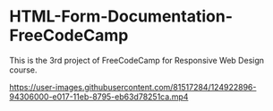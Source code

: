 


# HTML-Form-Documentation-FreeCodeCamp
This is the 3rd project of FreeCodeCamp for Responsive Web Design course.

https://user-images.githubusercontent.com/81517284/124922896-94306000-e017-11eb-8795-eb63d78251ca.mp4
